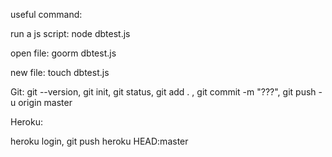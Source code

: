 useful command:

run a js script: node dbtest.js

open file: goorm dbtest.js

new file: touch dbtest.js

Git:
git --version, 
git init, 
git status, 
git add . , 
git commit -m "???",
git push -u origin master

Heroku:

heroku login,
git push heroku HEAD:master

